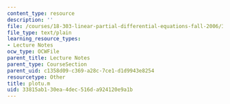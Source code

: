 ```yaml
---
content_type: resource
description: ''
file: /courses/18-303-linear-partial-differential-equations-fall-2006/33815ab130ea4dec516da924120e9a1b_plotu.m
file_type: text/plain
learning_resource_types:
- Lecture Notes
ocw_type: OCWFile
parent_title: Lecture Notes
parent_type: CourseSection
parent_uid: c1358d09-c369-a28c-7ce1-d1d9943e8254
resourcetype: Other
title: plotu.m
uid: 33815ab1-30ea-4dec-516d-a924120e9a1b
---
```


